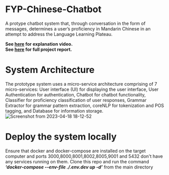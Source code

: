  # FYP-Chinese-Chatbot
A protype chatbot system that, through conversation in the form of messages, determines a
user’s proficiency in Mandarin Chinese in an attempt to address the
Language Learning Plateau.

**See [here](FYP_Chinese_Chatbot_Demo.mp4) for explanation video.** <br />
**See [here](Using%20Natural%20Language%20Processing%20and%20Machine%20Learning%20to%20address%20the%20Language%20Learning%20Plateau.pdf) for full project report.**

# System Architecture 
The prototype system uses a micro-service architecture comprising of 7 micro-services: User interface (UI) for displaying the user interface, 
User Authentication for authentication, Chatbot for chatbot functionality, Classifier for proficiency classification of user responses, 
Grammar Extractor for grammar pattern extraction, coreNLP for tokenization and POS tagging, and Database for information storage.
![Screenshot from 2023-04-18 18-12-52](https://user-images.githubusercontent.com/47543130/232853584-69999ec0-2aa8-4416-9192-adfee66034ba.png)

# Deploy the system locally
Ensure that docker and docker-compose are installed on the target computer and ports 3000,8000,8001,8002,8005,9001 and 5432 don't have any services running on them. 
Clone this repo and run the command ***‘docker-compose --env-file ./.env.dev up -d’*** from the main directory
